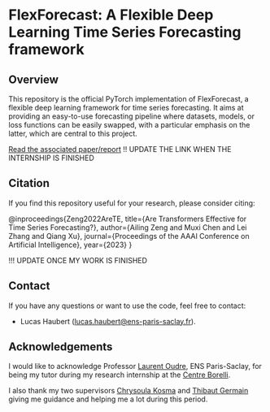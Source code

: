 # FlexForecast: A Flexible Deep Learning Time Series Forecasting framework

## Overview

This repository is the official PyTorch implementation of FlexForecast, a flexible deep learning framework for time series forecasting. It aims at providing an easy-to-use forecasting pipeline where datasets, models, or loss functions can be easily swapped, with a particular emphasis on the latter, which are central to this project.

[Read the associated paper/report](https://oatao.univ-toulouse.fr/28058/1/Lesouple_28058.pdf)    !! UPDATE THE LINK WHEN THE INTERNSHIP IS FINISHED


## Citation

If you find this repository useful for your research, please consider citing:

@inproceedings{Zeng2022AreTE,
title={Are Transformers Effective for Time Series Forecasting?},
author={Ailing Zeng and Muxi Chen and Lei Zhang and Qiang Xu},
journal={Proceedings of the AAAI Conference on Artificial Intelligence},
year={2023}
}

!!! UPDATE ONCE MY WORK IS FINISHED


## Contact

If you have any questions or want to use the code, feel free to contact:

- Lucas Haubert ([lucas.haubert@ens-paris-saclay.fr](lucas.haubert@ens-paris-saclay.fr)).


## Acknowledgements

I would like to acknowledge Professor [Laurent Oudre](http://www.laurentoudre.fr/), ENS Paris-Saclay, for being my tutor during my research internship at the [Centre Borelli](https://centreborelli.ens-paris-saclay.fr/en).

I also thank my two supervisors [Chrysoula Kosma](https://www.linkedin.com/in/chrykosma/) and [Thibaut Germain](https://www.linkedin.com/in/thibaut-germain/) giving me guidance and helping me a lot during this period.
